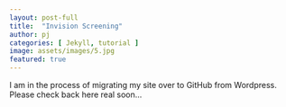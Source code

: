 ```yaml
---
layout: post-full
title:  "Invision Screening"
author: pj
categories: [ Jekyll, tutorial ]
image: assets/images/5.jpg
featured: true
---
```

I am in the process of migrating my site over to GitHub from Wordpress. Please check back here real soon...
